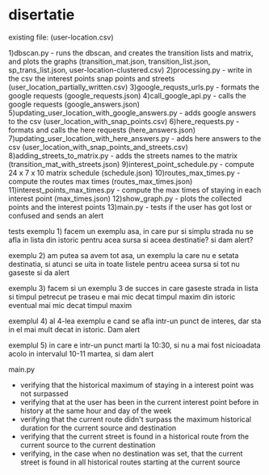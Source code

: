 # disertatie
existing file:
(user-location.csv)

1)dbscan.py - runs the dbscan, and creates the transition lists and matrix, and plots the graphs
 (transition_mat.json, transition_list.json, sp_trans_list.json, user-location-clustered.csv)
2)processing.py - write in the csv the interest points snap points and streets (user_location_partially_written.csv)
3)google_requsts_urls.py - formats the google requests (google_requests.json)
4)call_google_api.py - calls the google requests (google_answers.json)
5)updating_user_location_with_google_answers.py - adds google answers to the csv (user_location_with_snap_points.csv)
6)here_requests.py - formats and calls the here requests (here_answers.json)
7)updating_user_location_with_here_answers.py - adds here answers to the csv (user_location_with_snap_points_and_streets.csv)
8)adding_streets_to_matrix.py - adds the streets names to the matrix (transition_mat_with_streets.json)
9)interest_point_schedule.py - compute 24 x 7 x 10 matrix schedule (schedule.json)
10)routes_max_times.py - compute the routes max times (routes_max_times.json)
11)interest_points_max_times.py - compute the max times of staying in each interest point (max_times.json)
12)show_graph.py - plots the collected points and the interest points
13)main.py - tests if the user has got lost or confused and sends an alert


tests
exemplu 1)
facem un exemplu asa, in care pur si simplu strada nu se afla in lista din istoric pentru acea sursa si aceea destinatie?
si dam alert?

exemplu 2)
am putea sa avem tot asa, un exemplu la care nu e setata destinatia, si atunci se uita in toate listele pentru aceea sursa
si tot nu gaseste
si da alert

exemplu 3)
facem si un exemplu 3 de succes
in care gaseste strada in lista
si timpul petrecut pe traseu e mai mic decat timpul maxim din istoric
eventual mai mic decat timpul maxim

exemplul 4)
al 4-lea exemplu e cand se afla intr-un punct de interes, dar sta in el mai mult decat in istoric. Dam alert

exemplul 5)
in care e intr-un punct marti la 10:30, si nu a mai fost nicioadata acolo in intervalul 10-11 martea, si dam alert


main.py

- verifying that the historical maximum of staying in a interest point was not surpassed
- verifying that at the user has been in the current interest point before in history at the same hour and day of the week
- verifying that the current route didn't surpass the maximum historical duration for the current source and destination
- verifying that the current street is found in a historical route from the current source to the current destination
- verifying, in the case when no destination was set, that the current street is found in all historical routes starting at the current source
